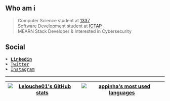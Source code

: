 
## Who am i

> Computer Science student at [1337](https://1337.ma/) \
> Software Development student at [ICTAP](http://ictap.ma/) \
> MEARN Stack Developer & Interested in Cybersecurity

## Social

<pre>
➤ <a href = "https://www.linkedin.com/in/amine01/" target = "_blank" style = "font-weight:bold">Linkedin</a>
➤ <a href = "https://twitter.com/Lelouche01" target = "_blank">Twitter</a>
➤ <a href = "https://instagram.com/Lelouche0x1" target = "_blank">Instagram</a>
</pre>

---------------
| [![Lelouche01's GitHub stats](https://github-readme-stats.vercel.app/api?username=Lelouche01&count_private=true&show_icons=true&hide=issues&hide_border=true&theme=jolly)](https://github.com/Lelouche01?tab=repositories) | [![appinha's most used languages](https://github-readme-stats.vercel.app/api/top-langs/?username=Lelouche01&layout=compact&hide_border=true&theme=jolly)](https://github.com/Lelouche01?tab=repositories) |
|:-:|:-:|
